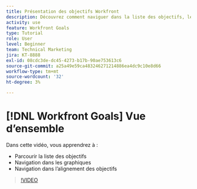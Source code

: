 ```yaml
---
title: Présentation des objectifs Workfront
description: Découvrez comment naviguer dans la liste des objectifs, les graphiques et l’alignement des objectifs.
activity: use
feature: Workfront Goals
type: Tutorial
role: User
level: Beginner
team: Technical Marketing
jira: KT-8888
exl-id: 08cdc3de-dc45-4273-b17b-90ae753613c6
source-git-commit: a25a49e59ca483246271214886ea4dc9c10e8d66
workflow-type: tm+mt
source-wordcount: '32'
ht-degree: 3%

---
```


# [!DNL Workfront Goals] Vue d’ensemble

Dans cette vidéo, vous apprendrez à :

* Parcourir la liste des objectifs
* Navigation dans les graphiques
* Navigation dans l’alignement des objectifs

>[!VIDEO](https://video.tv.adobe.com/v/335182/?quality=12&learn=on)
